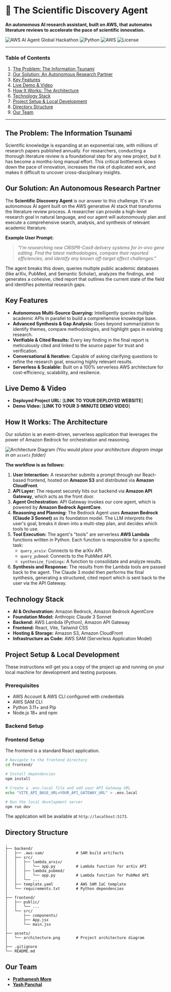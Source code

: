 # 🔬 The Scientific Discovery Agent

**An autonomous AI research assistant, built on AWS, that automates literature reviews to accelerate the pace of scientific innovation.**

![AWS AI Agent Global Hackathon](https://img.shields.io/badge/Hackathon-AWS%20AI%20Agent%20Global-orange)
![Python](https://img.shields.io/badge/Python-3.11-blue.svg)
![AWS](https://img.shields.io/badge/AWS-Serverless-yellow.svg)
![License](https://img.shields.io/badge/License-MIT-green.svg)

---

### **Table of Contents**

1.  [The Problem: The Information Tsunami](#the-problem-the-information-tsunami)
2.  [Our Solution: An Autonomous Research Partner](#our-solution-an-autonomous-research-partner)
3.  [Key Features](#key-features)
4.  [Live Demo & Video](#live-demo--video)
5.  [How It Works: The Architecture](#how-it-works-the-architecture)
6.  [Technology Stack](#technology-stack)
7.  [Project Setup & Local Development](#project-setup--local-development)
8.  [Directory Structure](#directory-structure)
9.  [Our Team](#our-team)

---

## **The Problem: The Information Tsunami**

Scientific knowledge is expanding at an exponential rate, with millions of research papers published annually. For researchers, conducting a thorough literature review is a foundational step for any new project, but it has become a months-long manual effort. This critical bottleneck slows down the pace of innovation, increases the risk of duplicated work, and makes it difficult to uncover cross-disciplinary insights.

## **Our Solution: An Autonomous Research Partner**

The **Scientific Discovery Agent** is our answer to this challenge. It's an autonomous AI agent built on the AWS generative AI stack that transforms the literature review process. A researcher can provide a high-level research goal in natural language, and our agent will autonomously plan and execute a comprehensive search, analysis, and synthesis of relevant academic literature.

**Example User Prompt:**

> _"I'm researching new CRISPR-Cas9 delivery systems for in-vivo gene editing. Find the latest methodologies, compare their reported efficiencies, and identify any known off-target effect challenges."_

The agent breaks this down, queries multiple public academic databases (like arXiv, PubMed, and Semantic Scholar), analyzes the findings, and generates a cohesive, cited report that outlines the current state of the field and identifies potential research gaps.

## **Key Features**

- **Autonomous Multi-Source Querying:** Intelligently queries multiple academic APIs in parallel to build a comprehensive knowledge base.
- **Advanced Synthesis & Gap Analysis:** Goes beyond summarization to identify themes, compare methodologies, and highlight gaps in existing research.
- **Verifiable & Cited Results:** Every key finding in the final report is meticulously cited and linked to the source paper for trust and verification.
- **Conversational & Iterative:** Capable of asking clarifying questions to refine the research goal, ensuring highly relevant results.
- **Serverless & Scalable:** Built on a 100% serverless AWS architecture for cost-efficiency, scalability, and resilience.

## **Live Demo & Video**

- **Deployed Project URL:** [**LINK TO YOUR DEPLOYED WEBSITE**]
- **Demo Video:** [**LINK TO YOUR 3-MINUTE DEMO VIDEO**]

## **How It Works: The Architecture**

Our solution is an event-driven, serverless application that leverages the power of Amazon Bedrock for orchestration and reasoning.

![Architecture Diagram](assets/architecture.png)
_(You would place your architecture diagram image in an `assets` folder)_

**The workflow is as follows:**

1.  **User Interaction:** A researcher submits a prompt through our React-based frontend, hosted on **Amazon S3** and distributed via **Amazon CloudFront**.
2.  **API Layer:** The request securely hits our backend via **Amazon API Gateway**, which acts as the front door.
3.  **Agent Orchestration:** API Gateway invokes our core agent, which is powered by **Amazon Bedrock AgentCore**.
4.  **Reasoning and Planning:** The Bedrock Agent uses **Amazon Bedrock (Claude 3 Sonnet)** as its foundation model. The LLM interprets the user's goal, breaks it down into a multi-step plan, and decides which tools to use.
5.  **Tool Execution:** The agent's "tools" are serverless **AWS Lambda** functions written in Python. Each function is responsible for a specific task:
    - `query_arxiv`: Connects to the arXiv API.
    - `query_pubmed`: Connects to the PubMed API.
    - `synthesize_findings`: A function to consolidate and analyze results.
6.  **Synthesis and Response:** The results from the Lambda tools are passed back to the agent. The Claude 3 model then performs the final synthesis, generating a structured, cited report which is sent back to the user via the API Gateway.

## **Technology Stack**

- **AI & Orchestration:** Amazon Bedrock, Amazon Bedrock AgentCore
- **Foundation Model:** Anthropic Claude 3 Sonnet
- **Backend:** AWS Lambda (Python), Amazon API Gateway
- **Frontend:** React, Vite, Tailwind CSS
- **Hosting & Storage:** Amazon S3, Amazon CloudFront
- **Infrastructure as Code:** AWS SAM (Serverless Application Model)

## **Project Setup & Local Development**

These instructions will get you a copy of the project up and running on your local machine for development and testing purposes.

### **Prerequisites**

- AWS Account & AWS CLI configured with credentials
- AWS SAM CLI
- Python 3.11+ and Pip
- Node.js 18+ and npm

### **Backend Setup**

### **Frontend Setup**

The frontend is a standard React application.

```bash
# Navigate to the frontend directory
cd frontend/

# Install dependencies
npm install

# Create a .env.local file and add your API Gateway URL
echo "VITE_API_BASE_URL=YOUR_API_GATEWAY_URL" > .env.local

# Run the local development server
npm run dev
```

The application will be available at `http://localhost:5173`.

## **Directory Structure**

```
.
├── backend/
│   ├── .aws-sam/              # SAM build artifacts
│   ├── src/
│   │   ├── lambda_arxiv/
│   │   │   └── app.py         # Lambda function for arXiv API
│   │   ├── lambda_pubmed/
│   │   │   └── app.py         # Lambda function for PubMed API
│   │   └── ...
│   ├── template.yaml          # AWS SAM IaC template
│   └── requirements.txt       # Python dependencies
│
├── frontend/
│   ├── public/
│   │   └── ...
│   └── src/
│       ├── components/
│       ├── App.jsx
│       └── main.jsx
│
├── assets/
│   └── architecture.png       # Project architecture diagram
│
├── .gitignore
└── README.md
```

## **Our Team**

- **[Prathamesh More](https://github.com/Spidey13)**
- **[Yash Panchal](https://github.com/YASHY2K)**
